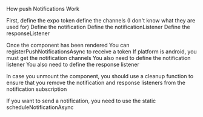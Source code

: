 How push Notifications Work

First,
define the expo token
define the channels (I don't know what they are used for)
Define the notification
Define the notificationListener
Define the responseListener

Once the component has been rendered
You can registerPushNotificationsAsync to receive a token
If platform is android, you must get the notification channels
You also need to define the notification listener
You also need to define the response listener


In case you unmount the component, you should use a cleanup function to ensure that you remove  the notification 
and response listeners from the notification subscription



If you want to send a notification, you need to use the static scheduleNotificationAsync
